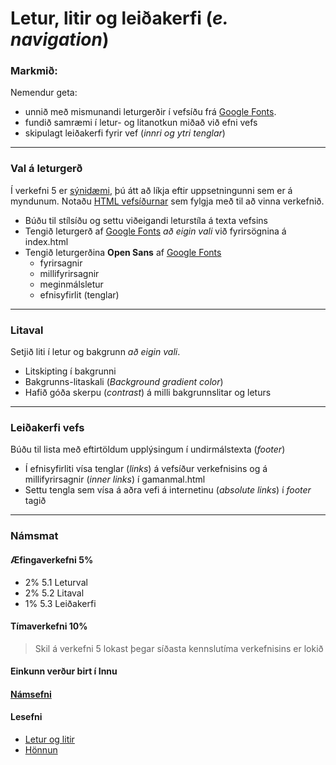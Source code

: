 # Letur, litir og leiðakerfi (_e. navigation_)

### Markmið:

Nemendur geta:

* unnið með mismunandi leturgerðir í vefsíðu frá [Google Fonts](https://fonts.google.com/). 
* fundið samræmi í letur- og litanotkun miðað við efni vefs 
* skipulagt leiðakerfi fyrir vef (_innri og ytri tenglar_)

---

### Val á leturgerð  

Í verkefni 5 er [sýnidæmi](Namsefni-5/Dæmi/Readme.md), þú átt að líkja eftir uppsetningunni sem er á myndunum. Notaðu [HTML vefsíðurnar](Namsefni-5/verkefni-5.zip) sem fylgja með til að vinna verkefnið. 
 

- Búðu til stílsíðu og settu viðeigandi leturstíla á texta vefsins
- Tengið leturgerð af [Google Fonts](https://fonts.google.com/) _að eigin vali_ við fyrirsögnina á index.html
- Tengið leturgerðina **Open Sans** af [Google Fonts](https://fonts.google.com/) 
  - fyrirsagnir
  - millifyrirsagnir
  - meginmálsletur
  - efnisyfirlit (tenglar)

---

### Litaval

Setjið liti í letur og bakgrunn _að eigin vali_.

* Litskipting í bakgrunni
* Bakgrunns-litaskali (_Background gradient color_)
* Hafið góða skerpu (_contrast_) á milli bakgrunnslitar og leturs

---

### Leiðakerfi vefs

Búðu til lista með eftirtöldum upplýsingum í undirmálstexta (_footer_) 

* Í efnisyfirliti vísa tenglar (_links_) á vefsíður verkefnisins og á millifyrirsagnir (_inner links_) í gamanmal.html
* Settu tengla sem vísa á aðra vefi á internetinu (_absolute links_) í _footer_ tagið

---

### Námsmat

#### Æfingaverkefni 5%

* 2% 5.1 Leturval
* 2% 5.2 Litaval 
* 1% 5.3 Leiðakerfi


#### Tímaverkefni 10%

> Skil á verkefni 5 lokast þegar síðasta kennslutíma verkefnisins er lokið

#### Einkunn verður birt í Innu

#### [Námsefni](https://github.com/vefgrunnur/24H-verkefni/tree/main/Verkefni-5/Namsefni-5)

#### Lesefni
- [Letur og litir](https://bok.vefforritun.is/15.css-letur-litir)
- [Hönnun](https://bok.vefforritun.is/20.honnun)